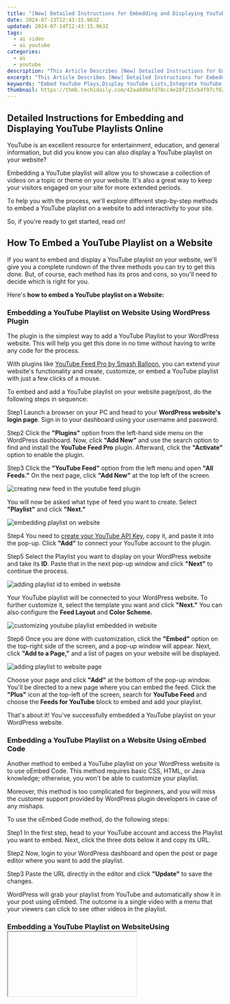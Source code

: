```yaml
---
title: "[New] Detailed Instructions for Embedding and Displaying YouTube Playlists Online for 2024"
date: 2024-07-13T12:43:15.963Z
updated: 2024-07-14T12:43:15.963Z
tags:
  - ai video
  - ai youtube
categories:
  - ai
  - youtube
description: "This Article Describes [New] Detailed Instructions for Embedding and Displaying YouTube Playlists Online for 2024"
excerpt: "This Article Describes [New] Detailed Instructions for Embedding and Displaying YouTube Playlists Online for 2024"
keywords: "Embed YouTube Plays,Display YouTube Lists,Integrate YouTube Videos,Showcase YouTube Playlist,YouTube Plays Embedding,Video Playlist Dispersion,Online Playlist Viewing"
thumbnail: https://thmb.techidaily.com/42aa8d9afd78cc4e28f215cb4f97cf62596e277c3f338f8c86d6f5318d22c5f4.jpg
---
```


## Detailed Instructions for Embedding and Displaying YouTube Playlists Online

YouTube is an excellent resource for entertainment, education, and general information, but did you know you can also display a YouTube playlist on your website?

Embedding a YouTube playlist will allow you to showcase a collection of videos on a topic or theme on your website. It's also a great way to keep your visitors engaged on your site for more extended periods.

To help you with the process, we'll explore different step-by-step methods to embed a YouTube playlist on a website to add interactivity to your site.

So, if you're ready to get started, read on!

## How To Embed a YouTube Playlist on a Website

If you want to embed and display a YouTube playlist on your website, we'll give you a complete rundown of the three methods you can try to get this done. But, of course, each method has its pros and cons, so you'll need to decide which is right for you.

Here's **how to embed a YouTube playlist on a Website:**

### Embedding a YouTube Playlist on Website Using WordPress Plugin

The plugin is the simplest way to add a YouTube Playlist to your WordPress website. This will help you get this done in no time without having to write any code for the process.

With plugins like [YouTube Feed Pro by Smash Balloon](https://smashballoon.com/youtube-feed/), you can extend your website's functionality and create, customize, or embed a YouTube playlist with just a few clicks of a mouse.

To embed and add a YouTube playlist on your website page/post, do the following steps in sequence:

Step1 Launch a browser on your PC and head to your **WordPress website's login page**. Sign in to your dashboard using your username and password.

Step2 Click the **"Plugins"** option from the left-hand side menu on the WordPress dashboard. Now, click **"Add New"** and use the search option to find and install the **YouTube Feed Pro** plugin. Afterward, click the **"Activate"** option to enable the plugin.

Step3 Click the **"YouTube Feed"** option from the left menu and open **"All Feeds."** On the next page, click **"Add New"** at the top left of the screen.

![creating new feed in the youtube feed plugin](https://images.wondershare.com/filmora/article-images/2023/03/creating-new-feed-in-the-youtube-feed-plugin.png)

You will now be asked what type of feed you want to create. Select **"Playlist"** and click **"Next."**

![embedding playlist on website](https://images.wondershare.com/filmora/article-images/2023/03/embedding-playlist-on-website.png)

Step4 You need to [create your YouTube API Key](https://developers.google.com/youtube/v3/getting-started), copy it, and paste it into the pop-up. Click **"Add"** to connect your YouTube account to the plugin.

Step5 Select the Playlist you want to display on your WordPress website and take its **ID**. Paste that in the next pop-up window and click **"Next"** to continue the process.

![adding playlist id to embed in website](https://images.wondershare.com/filmora/article-images/2023/03/adding-playlist-id-to-embed-in-website.png)

Your YouTube playlist will be connected to your WordPress website. To further customize it, select the template you want and click **"Next."** You can also configure the **Feed Layout** and **Color Scheme.**

![customizing youtube playlist embedded in website](https://images.wondershare.com/filmora/article-images/2023/03/customizing-youtube-playlist-embedded-in-website.png)

Step6 Once you are done with customization, click the **"Embed"** option on the top-right side of the screen, and a pop-up window will appear. Next, click **"Add to a Page,"** and a list of pages on your website will be displayed.

![adding playlist to website page](https://images.wondershare.com/filmora/article-images/2023/03/adding-playlist-to-website-page.png)

Choose your page and click **"Add"** at the bottom of the pop-up window. You'll be directed to a new page where you can embed the feed. Click the **"Plus"** icon at the top-left of the screen, search for **YouTube Feed** and choose the **Feeds for YouTube** block to embed and add your playlist.

That's about it! You've successfully embedded a YouTube playlist on your WordPress website.

### Embedding a YouTube Playlist on a Website Using oEmbed Code

Another method to embed a YouTube playlist on your WordPress website is to use oEmbed Code. This method requires basic CSS, HTML, or Java knowledge; otherwise, you won't be able to customize your playlist.

Moreover, this method is too complicated for beginners, and you will miss the customer support provided by WordPress plugin developers in case of any mishaps.

To use the oEmbed Code method, do the following steps:

Step1 In the first step, head to your YouTube account and access the Playlist you want to embed. Next, click the three dots below it and copy its URL.

Step2 Now, login to your WordPress dashboard and open the post or page editor where you want to add the playlist.

Step3 Paste the URL directly in the editor and click **"Update"** to save the changes.

WordPress will grab your playlist from YouTube and automatically show it in your post using oEmbed. The outcome is a single video with a menu that your viewers can click to see other videos in the playlist.

### Embedding a YouTube Playlist on WebsiteUsing <iframe >

Another way to embed a playlist of your YouTube channel on your WordPress site is by using the iFrame code with the following step-by-step instructions:

Step1 In the first step, launch a browser on your desktop or laptop and go to your **YouTube channel.**

Step2 Now, head to the YouTube playlist you want to embed, click the **"Share"** icon, and a pop-up window will appear.

Step3 Choose the **"Embed"** option, and a new lightbox pop-up will appear, having your playlist's embed code. Click **"Copy"** to save the code on your clipboard.

![embedding youtube playlist in website using iframe code](https://images.wondershare.com/filmora/article-images/2023/03/embedding-youtube-playlist-in-website-using-iframe-code.png)

Step4 Log in to your WordPress dashboard and open the page/post editor where you want to embed the playlist. Click the **"Plus"** icon, search for **"custom HTML,"** and select **"Custom HTML block"** to add to the page/post.

Now, paste the iFrame embed code you've copied from YouTube and click "Update" at the top-right of the screen to save the changes and embed your playlist.

This method will also display one video with a menu from where you and your website viewers can access the playlist. Moreover, there are few customization options to change the appearance.

## A Bonus Tip: YouTube Video Maker - Filmora

If you find your YouTube videos as boring and not engaging as other content on your website, we recommend using [Wondershare Filmora](https://tools.techidaily.com/wondershare/filmora/download/) for your next project.

[Free Download](https://tools.techidaily.com/wondershare/filmora/download/) For Win 7 or later(64-bit)

[Free Download](https://tools.techidaily.com/wondershare/filmora/download/) For macOS 10.14 or later

With this software, you can quickly make eye-captivating YouTube videos by recording from a screen or webcam and can edit them using advanced editing features. Filmora also allows you to instantly export your content to YouTube with just a few clicks, which you can later embed into your website.

Some key features of Wondershare Filmora are as follows:

* Advanced video editing features include keyframing, speed ramping, Boris FX, Motion Tracking, Titles, and more.
* Massive library of preset templates, effects, transitions, animations, and royalty-free music.
* Instant [Export](https://tools.techidaily.com/wondershare/filmora/download/) to YouTube channel.
* Record from webcam, screen, and voiceover.
* Simple drag-and-drop interface.

## Conclusion

This article discusses step-by-step methods **to embed a YouTube playlist on a website** using the WordPress plugin, oEmbed code, and iFrame embed code.

Additionally, we've recommended Wondershare Filmora for making engaging and captivating YouTube videos that you can export directly to your channel from the software.

We hope you've found this article informative and can now display your YouTube playlist on your site without hassle.

[Free Download](https://tools.techidaily.com/wondershare/filmora/download/) For Win 7 or later(64-bit)

[Free Download](https://tools.techidaily.com/wondershare/filmora/download/) For macOS 10.14 or later

With this software, you can quickly make eye-captivating YouTube videos by recording from a screen or webcam and can edit them using advanced editing features. Filmora also allows you to instantly export your content to YouTube with just a few clicks, which you can later embed into your website.

Some key features of Wondershare Filmora are as follows:

* Advanced video editing features include keyframing, speed ramping, Boris FX, Motion Tracking, Titles, and more.
* Massive library of preset templates, effects, transitions, animations, and royalty-free music.
* Instant [Export](https://tools.techidaily.com/wondershare/filmora/download/) to YouTube channel.
* Record from webcam, screen, and voiceover.
* Simple drag-and-drop interface.

## Conclusion

This article discusses step-by-step methods **to embed a YouTube playlist on a website** using the WordPress plugin, oEmbed code, and iFrame embed code.

Additionally, we've recommended Wondershare Filmora for making engaging and captivating YouTube videos that you can export directly to your channel from the software.

We hope you've found this article informative and can now display your YouTube playlist on your site without hassle.

<ins class="adsbygoogle"
     style="display:block"
     data-ad-format="autorelaxed"
     data-ad-client="ca-pub-7571918770474297"
     data-ad-slot="1223367746"></ins>

<ins class="adsbygoogle"
     style="display:block"
     data-ad-format="autorelaxed"
     data-ad-client="ca-pub-7571918770474297"
     data-ad-slot="1223367746"></ins>



<ins class="adsbygoogle"
     style="display:block"
     data-ad-client="ca-pub-7571918770474297"
     data-ad-slot="8358498916"
     data-ad-format="auto"
     data-full-width-responsive="true"></ins>



<span class="atpl-alsoreadstyle">Also read:</span>
<div><ul>
<li><a href="https://youtube-sure.techidaily.com/24-freely-accessible-cutting-edge-video-editor-tools/"><u>In 2024, Freely Accessible Cutting Edge Video Editor Tools</u></a></li>
<li><a href="https://some-guidance.techidaily.com/2024-approved-the-ultimate-guide-to-lgs-advanced-4k-visual-display/"><u>2024 Approved  The Ultimate Guide to LG’s Advanced 4K Visual Display</u></a></li>
<li><a href="https://audio-shaping.techidaily.com/in-2024-barkers-symphony-an-assortment-of-dog-soundscapes/"><u>In 2024, Barkers Symphony An Assortment of Dog Soundscapes</u></a></li>
<li><a href="https://youtube-sure.techidaily.com/ayout-layers-a-guide-to-organizing-online-videos/"><u>[New] Layout Layers  A Guide to Organizing Online Videos</u></a></li>
<li><a href="https://youtube-sure.techidaily.com/ed-in-2024-get-free-youtube-music-anytime-with-these-high-performing-splitters/"><u>[Updated] In 2024, Get Free YouTube Music Anytime With These High-Performing Splitters</u></a></li>
<li><a href="https://facebook-video-share.techidaily.com/new-expertly-slice-your-videos-macs-finest-mp4-applications-for-2024/"><u>[New] Expertly Slice Your Videos  Mac's Finest MP4 Applications for 2024</u></a></li>
<li><a href="https://activate-lock.techidaily.com/in-2024-what-you-want-to-know-about-two-factor-authentication-for-icloud-from-your-apple-iphone-13-pro-by-drfone-ios/"><u>In 2024, What You Want To Know About Two-Factor Authentication for iCloud From your Apple iPhone 13 Pro</u></a></li>
<li><a href="https://youtube-sure.techidaily.com/024-approved-the-ultimate-guide-to-easy-content-making-10-basic-youtube-videos/"><u>[New] 2024 Approved  The Ultimate Guide to Easy Content  Making 10 Basic YouTube Videos</u></a></li>
<li><a href="https://youtube-sure.techidaily.com/hannel-image-makeovers-on-the-house/"><u>[New] Channel Image Makeovers on the House</u></a></li>
<li><a href="https://youtube-sure.techidaily.com/24-secure-your-contents-identity-adding-logo-and-watermark-to-videos/"><u>In 2024, Secure Your Content's Identity  Adding Logo and Watermark to Videos</u></a></li>
<li><a href="https://youtube-sure.techidaily.com/024-approved-easily-transform-youtube-music-into-mp3-for-mac-os/"><u>[New] 2024 Approved  Easily Transform YouTube Music Into MP3 for Mac OS</u></a></li>
<li><a href="https://youtube-sure.techidaily.com/24-unlocking-youtubes-algorithm-title-and-tag-optimization/"><u>In 2024, Unlocking YouTube's Algorithm  Title & Tag Optimization</u></a></li>
<li><a href="https://youtube-sure.techidaily.com/024-approved-clearing-up-confusion-addressing-youtube-short-concerns/"><u>[New] 2024 Approved  Clearing Up Confusion  Addressing YouTube Short Concerns</u></a></li>
<li><a href="https://win11-tips.techidaily.com/top-8-cross-platform-tools-for-microsoft-enthusiasts/"><u>Top 8 Cross-Platform Tools for Microsoft Enthusiasts</u></a></li>
<li><a href="https://youtube-videos.techidaily.com/the-content-creators-blueprint-for-profitable-youtube-videos/"><u>The Content Creator's Blueprint for Profitable YouTube Videos</u></a></li>
<li><a href="https://youtube-sure.techidaily.com/ed-in-2024-the-power-of-pausing-incorporating-effective-chapters-in-your-youtube-series/"><u>[Updated] In 2024, The Power of Pausing  Incorporating Effective Chapters in Your YouTube Series</u></a></li>
<li><a href="https://youtube-sure.techidaily.com/ed-in-2024-how-to-safeguard-your-videos-in-the-age-of-youtube/"><u>[Updated] In 2024, How to Safeguard Your Videos in the Age of YouTube</u></a></li>
<li><a href="https://youtube-sure.techidaily.com/approved-making-money-on-youtube-a-guide/"><u>2024 Approved  Making Money on YouTube  A Guide</u></a></li>
<li><a href="https://youtube-sure.techidaily.com/cy-first-sending-your-personal-youtube-link-via-google-for-2024/"><u>Privacy First  Sending Your Personal YouTube Link via Google for 2024</u></a></li>
<li><a href="https://some-techniques.techidaily.com/in-2024-from-clarity-to-excellence-benqs-bl2711u-professional-4k-monitor-assessment/"><u>In 2024, From Clarity to Excellence  BenQ’s BL2711U Professional 4K Monitor Assessment</u></a></li>
<li><a href="https://youtube-sure.techidaily.com/approved-11-free-youtube-playlist-downloadersonlinepcandroidios/"><u>2024 Approved  11 FREE YouTube Playlist Downloaders[Online/PC/Android/iOS)</u></a></li>
<li><a href="https://youtube-sure.techidaily.com/ed-gourmet-guide-culinary-video-production/"><u>[Updated] Gourmet Guide  Culinary Video Production</u></a></li>
<li><a href="https://youtube-sure.techidaily.com/024-approved-inside-the-earnings-loop-how-you-benefit-from-your-channel/"><u>[New] 2024 Approved  Inside the Earnings Loop  How You Benefit From Your Channel</u></a></li>
<li><a href="https://youtube-sure.techidaily.com/ed-in-2024-optimize-video-search-with-these-top-7-youtube-tags-extractor-tools/"><u>[Updated] In 2024, Optimize Video Search with These Top 7 Youtube Tags Extractor Tools</u></a></li>
<li><a href="https://youtube-sure.techidaily.com/024-approved-guide-to-producing-effective-youtube-promo-videos/"><u>[New] 2024 Approved  Guide to Producing Effective YouTube Promo Videos</u></a></li>
<li><a href="https://youtube-sure.techidaily.com/024-approved-select-from-the-leading-7-android-apps-to-eradicate-ads/"><u>[New] 2024 Approved  Select From the Leading 7 Android Apps to Eradicate Ads</u></a></li>
<li><a href="https://youtube-sure.techidaily.com/-of-fame-top-30-show-titles-to-sizzle-viewership-for-2024/"><u>Feast of Fame  Top 30 Show Titles to Sizzle Viewership for 2024</u></a></li>
<li><a href="https://audio-editing.techidaily.com/updated-the-ultimate-playbook-for-fine-tuning-video-soundtracks-including-tips-for-modern-platforms/"><u>Updated The Ultimate Playbook for Fine-Tuning Video Soundtracks Including Tips for Modern Platforms</u></a></li>
<li><a href="https://youtube-sure.techidaily.com/uality-audio-awaits-with-these-premium-asmr-mics-for-2024/"><u>[New] Quality Audio Awaits with These Premium ASMR Mics for 2024</u></a></li>
<li><a href="https://youtube-sure.techidaily.com/ed-broadcast-perfection-recommended-tech-and-apps-for-youtubers/"><u>[Updated] Broadcast Perfection  Recommended Tech and Apps for YouTubers</u></a></li>
<li><a href="https://youtube-sure.techidaily.com/ed-in-2024-unleash-your-youtube-potential-steps-to-finding-and-managing-video-collab-partners/"><u>[Updated] In 2024, Unleash Your YouTube Potential  Steps to Finding & Managing Video Collab Partners</u></a></li>
<li><a href="https://youtube-sure.techidaily.com/ed-from-novice-to-notoriety-steps-for-a-youtube-channel-in-gaming/"><u>[Updated] From Novice to Notoriety  Steps for a YouTube Channel in Gaming</u></a></li>
<li><a href="https://ios-unlock.techidaily.com/things-you-should-know-when-unlocking-total-wireless-of-apple-iphone-8-plus-by-drfone-ios/"><u>Things You Should Know When Unlocking Total Wireless Of Apple iPhone 8 Plus</u></a></li>
<li><a href="https://instagram-videos.techidaily.com/updated-in-2024-sounding-superior-a-guide-to-altering-voice-on-reels-and-stories/"><u>[Updated] In 2024, Sounding Superior  A Guide to Altering Voice on Reels & Stories</u></a></li>
<li><a href="https://audio-editing.techidaily.com/new-reverse-rhythms-2023s-most-memorable-inverted-melodies-for-2024/"><u>New Reverse Rhythms 2023S Most Memorable Inverted Melodies for 2024</u></a></li>
<li><a href="https://youtube-sure.techidaily.com/24-steps-towards-joining-filmoras-certified-creative-circle/"><u>In 2024, Steps Towards Joining Filmora's Certified Creative Circle</u></a></li>
<li><a href="https://youtube-sure.techidaily.com/eling-post-upload-functionality-in-youtube-videos/"><u>Unraveling Post-Upload Functionality in YouTube Videos</u></a></li>
<li><a href="https://pokemon-go-android.techidaily.com/the-magnificent-art-of-pokemon-go-streaming-on-realme-narzo-60x-5g-drfone-by-drfone-virtual-android/"><u>The Magnificent Art of Pokemon Go Streaming On Realme Narzo 60x 5G? | Dr.fone</u></a></li>
<li><a href="https://youtube-sure.techidaily.com/24-hunt-for-heated-online-hearings/"><u>In 2024, Hunt for Heated Online Hearings</u></a></li>
<li><a href="https://desktop-recording.techidaily.com/updated-set-up-chromebook-for-seamless-video-capture/"><u>[Updated] Set Up Chromebook for Seamless Video Capture</u></a></li>
<li><a href="https://twitter-videos.techidaily.com/in-2024-streamlining-content-tweeting-videos-on-snapchat/"><u>In 2024, Streamlining Content  Tweeting Videos on Snapchat</u></a></li>
<li><a href="https://youtube-sure.techidaily.com/alking-heads-visual-techniques-to-engage-audiences-for-2024/"><u>[New] Talking Heads  Visual Techniques to Engage Audiences for 2024</u></a></li>
<li><a href="https://youtube-sure.techidaily.com/ed-in-2024-explore-popular-youtube-comment-sections/"><u>[Updated] In 2024, Explore Popular YouTube Comment Sections</u></a></li>
<li><a href="https://youtube-sure.techidaily.com/ed-in-2024-dispelling-dark-pixels-youtube-solution-guide/"><u>[Updated] In 2024, Dispelling Dark Pixels  YouTube Solution Guide</u></a></li>
<li><a href="https://youtube-sure.techidaily.com/approved-audiovisual-power-evaluating-mirrorless-vs-dslr-cameras/"><u>2024 Approved  Audiovisual Power  Evaluating Mirrorless vs DSLR Cameras</u></a></li>
<li><a href="https://games-able.techidaily.com/the-convergence-experience-meta-quest-3-explored/"><u>The Convergence Experience: Meta Quest 3 Explored</u></a></li>
<li><a href="https://youtube-sure.techidaily.com/ed-in-2024-positive-persuasion-techniques-for-listener-loyalty/"><u>[Updated] In 2024, Positive Persuasion Techniques for Listener Loyalty</u></a></li>
<li><a href="https://youtube-sure.techidaily.com/ed-in-2024-crafting-engaging-video-content-for-live-streams/"><u>[Updated] In 2024, Crafting Engaging Video Content for Live Streams</u></a></li>
<li><a href="https://youtube-sure.techidaily.com/avory-streams-the-best-food-channels-to-watch/"><u>[New] Savory Streams  The Best Food Channels to Watch</u></a></li>
<li><a href="https://youtube-sure.techidaily.com/ed-in-2024-culinary-cinematography-step-by-step-recipe-tutorials/"><u>[Updated] In 2024, Culinary Cinematography  Step-by-Step Recipe Tutorials</u></a></li>
<li><a href="https://techidaily.com/how-to-factory-reset-itel-p40plus-without-losing-data-drfone-by-drfone-reset-android-reset-android/"><u>How to Factory Reset Itel P40+ without Losing Data | Dr.fone</u></a></li>
<li><a href="https://youtube-sure.techidaily.com/ed-2024-approved-vanguard-maker-guild-sights-sonics-and-memories/"><u>[Updated] 2024 Approved  Vanguard Maker Guild  Sights, Sonics & Memories</u></a></li>
</ul></div>
